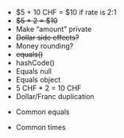 - $5 + 10 CHF = $10 if rate is 2:1
- ~~$5 * 2 = $10~~
- Make “amount” private
- ~~Dollar side effects?~~
- Money rounding?
- ~~equals()~~
- hashCode()
- Equals null
- Equals object
- 5 CHF * 2 = 10 CHF
- Dollar/Franc duplication
* Common equals
- Common times
